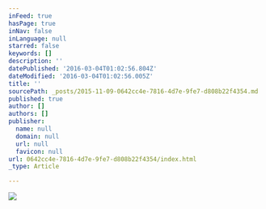 ```yaml
---
inFeed: true
hasPage: true
inNav: false
inLanguage: null
starred: false
keywords: []
description: ''
datePublished: '2016-03-04T01:02:56.804Z'
dateModified: '2016-03-04T01:02:56.005Z'
title: ''
sourcePath: _posts/2015-11-09-0642cc4e-7816-4d7e-9fe7-d808b22f4354.md
published: true
author: []
authors: []
publisher:
  name: null
  domain: null
  url: null
  favicon: null
url: 0642cc4e-7816-4d7e-9fe7-d808b22f4354/index.html
_type: Article

---
```

![](https://the-grid-user-content.s3-us-west-2.amazonaws.com/68694146-17f9-41bd-91d3-d0e6f3455cbc.png)